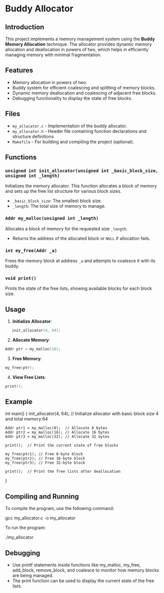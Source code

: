 # Buddy Allocator

## Introduction

This project implements a memory management system using the **Buddy Memory Allocation** technique. The allocator provides dynamic memory allocation and deallocation in powers of two, which helps in efficiently managing memory with minimal fragmentation.

## Features

- Memory allocation in powers of two.
- Buddy system for efficient coalescing and splitting of memory blocks.
- Dynamic memory deallocation and coalescing of adjacent free blocks.
- Debugging functionality to display the state of free blocks.

## Files

- `my_allocator.c` - Implementation of the buddy allocator.
- `my_allocator.h` - Header file containing function declarations and structure definitions.
- `Makefile` - For building and compiling the project (optional).

## Functions

### `unsigned int init_allocator(unsigned int _basic_block_size, unsigned int _length)`
Initializes the memory allocator. This function allocates a block of memory and sets up the free list structure for various block sizes.

- `_basic_block_size`: The smallest block size.
- `_length`: The total size of memory to manage.

### `Addr my_malloc(unsigned int _length)`
Allocates a block of memory for the requested size `_length`.

- Returns the address of the allocated block or `NULL` if allocation fails.

### `int my_free(Addr _a)`
Frees the memory block at address `_a` and attempts to coalesce it with its buddy.

### `void print()`
Prints the state of the free lists, showing available blocks for each block size.

## Usage

1. **Initialize Allocator**:
```c
   init_allocator(4, 64);
```
2.  **Allocate Memory**:
```c
Addr ptr = my_malloc(16);
```
3. **Free Memory**:
```c
my_free(ptr);
```
4. **View Free Lists**:
```c
print();
```

## Example

int main() {
    init_allocator(4, 64);   // Initialize allocator with basic block size 4 and total memory 64

    Addr ptr1 = my_malloc(8);  // Allocate 8 bytes
    Addr ptr2 = my_malloc(16); // Allocate 16 bytes
    Addr ptr3 = my_malloc(32); // Allocate 32 bytes

    print();  // Print the current state of free blocks

    my_free(ptr1); // Free 8-byte block
    my_free(ptr2); // Free 16-byte block
    my_free(ptr3); // Free 32-byte block

    print();  // Print the free lists after deallocation
}

## Compiling and Running

To compile the program, use the following command:

gcc my_allocator.c -o my_allocator

To run the program:

./my_allocator

## Debugging

- Use printf statements inside functions like my_malloc, my_free, add_block, remove_block, and coalesce to monitor how memory blocks are being managed.
- The print function can be used to display the current state of the free lists.
